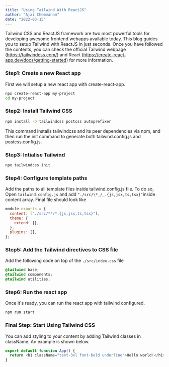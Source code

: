 ```yaml
---
title: "Using Tailwind With ReactJS"
author: "Ajai Chemmanam"
date: "2022-03-15"
---
```


Tailwind CSS and ReactJS framework are two most powerful tools for developing awesome frontend webapps available today.
This blog guides you to setup Tailwind with ReactJS in just seconds.
Once you have followed the contents, you can check the official Tailwind webpage (https://tailwindcss.com/) and React (https://create-react-app.dev/docs/getting-started) for more information.

### Step1: Create a new React app

First we will setup a new react app with create-react-app.

```bash
npx create-react-app my-project
cd my-project
```

### Step2: Install Tailwind CSS

```bash
npm install -D tailwindcss postcss autoprefixer
```

This command installs tailwindcss and its peer dependencies via npm, and then run the init command to generate both tailwind.config.js and postcss.config.js.

### Step3: Intialise Tailwind

```bash
npx tailwindcss init
```

### Step4: Configure template paths

Add the paths to all template files inside tailwind.config.js file.
To do so, Open `tailwind.config.js` and add `"./src/\*_/_.{js,jsx,ts,tsx}"`inside content array.
Final file should look like

```javascript
module.exports = {
  content: ["./src/**/*.{js,jsx,ts,tsx}"],
  theme: {
    extend: {},
  },
  plugins: [],
};
```

### Step5: Add the Tailwind directives to CSS file

Add the following code on top of the `./src/index.css` file

```css
@tailwind base;
@tailwind components;
@tailwind utilities;
```

### Step6: Run the react app

Once it's ready, you can run the react app with tailwind configured.

```bash
npm run start
```

### Final Step: Start Using Tailwind CSS

You can add styling to your content by adding Tailwind classes in className.
An example is shown below.

```javascript
export default function App() {
  return <h1 className="text-3xl font-bold underline">Hello world!</h1>;
}
```
